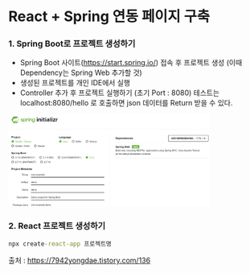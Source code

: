 # React + Spring 연동 페이지 구축

### 1. Spring Boot로 프로젝트 생성하기  
- Spring Boot 사이트(https://start.spring.io/) 접속 후 프로젝트 생성 (이때 Dependency는 Spring Web 추가할 것)
- 생성된 프로젝트를 개인 IDE에서 실행
- Controller 추가 후 프로젝트 실행하기 (초기 Port : 8080) 테스트는 localhost:8080/hello 로 호출하면 json 데이터를 Return 받을 수 있다.  
<img src="./scan/spring initializr.png"  width="400" >  

### 2. React 프로젝트 생성하기 
```cmd
npx create-react-app 프로젝트명
``` 


출처 : https://7942yongdae.tistory.com/136